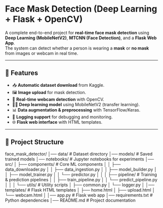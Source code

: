#  Face Mask Detection (Deep Learning + Flask + OpenCV)

A complete end-to-end project for **real-time face mask detection** using **Deep Learning (MobileNetV2)**, **MTCNN (Face Detection)**, and a **Flask Web App**.  
The system can detect whether a person is wearing a **mask** or **no mask** from images or webcam in real time.  

---

## 🚀 Features
- 📥 **Automatic dataset download** from Kaggle.  
- 🖼️ **Image upload** for mask detection.  
- 🎥 **Real-time webcam detection** with OpenCV.  
- 🧑‍💻 **Deep learning model** using MobileNetV2 (transfer learning).  
- 📊 **Data augmentation & preprocessing** with TensorFlow/Keras.  
- 📝 **Logging support** for debugging and monitoring.  
- 🌐 **Flask web interface** with HTML templates.  

---

## 📂 Project Structure

face_mask_detector/
│── data/ # Dataset directory
│── models/ # Saved trained models
│── notebooks/ # Jupyter notebooks for experiments
│── src/
│ ├── components/ # Core ML components
│ │ ├── data_downloader.py
│ │ ├── data_ingestion.py
│ │ ├── model_builder.py
│ │ ├── model_trainer.py
│ │ └── predictor.py
│ │
│ ├── pipeline/ # Training & prediction pipelines
│ │ ├── train_pipeline.py
│ │ └── predict_pipeline.py
│ │
│ └── utils/ # Utility scripts
│ ├── common.py
│ └── logger.py
│
│── templates/ # Flask HTML templates
│ ├── home.html
│ ├── upload.html
│ └── webcam.html
│
│── app.py # Flask web app
│── requirements.txt # Python dependencies
│── README.md # Project documentation
